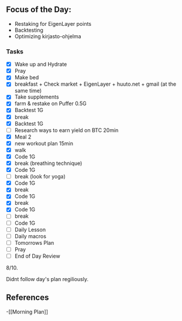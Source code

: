 
## Focus of the Day:

- Restaking for EigenLayer points
- Backtesting
- Optimizing kirjasto-ohjelma
### Tasks

- [x] Wake up and Hydrate
- [x] Pray
- [x] Make bed
- [x] breakfast + Check market + EigenLayer + huuto.net + gmail (at the same time)
- [x] Take supplements
- [x] farm & restake on Puffer 0.5G
- [x] Backtest 1G
- [x] break 
- [x] Backtest 1G
- [ ] Research ways to earn yield on BTC 20min 
- [x] Meal 2
- [x] new workout plan 15min
- [x] walk
- [x] Code 1G
- [x] break (breathing technique)
- [x] Code 1G
- [ ] break (look for yoga)
- [x] Code 1G
- [x] break
- [x] Code 1G
- [x] break 
- [x] Code 1G
- [ ] break
- [ ] Code 1G
- [ ] Daily Lesson
- [ ] Daily macros
- [ ] Tomorrows Plan
- [ ] Pray
- [ ] End of Day Review

8/10. 

Didnt follow day's plan regiliously.  
## References
<!-- Links to pages not referenced in the content -->
-[[Morning Plan]]